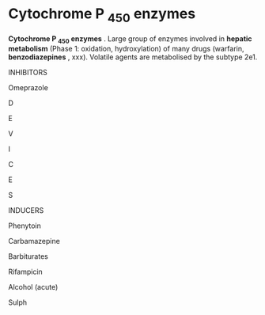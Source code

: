 ---
---
# Cytochrome P <sub>450</sub> enzymes

**Cytochrome P <sub>450</sub> enzymes** . Large group of enzymes
involved in **hepatic metabolism** (Phase 1: oxidation, hydroxylation)
of many drugs (warfarin, **benzodiazepines** , xxx). Volatile agents are
metabolised by the subtype 2e1.

INHIBITORS

Omeprazole

D

E

V

I

C

E

S

INDUCERS

Phenytoin

Carbamazepine

Barbiturates

Rifampicin

Alcohol (acute)

Sulph
